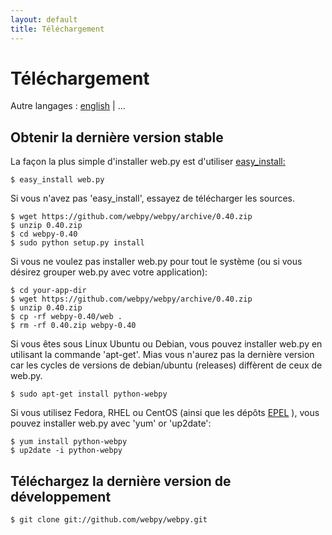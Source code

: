 ```yaml
---
layout: default
title: Téléchargement
---
```


# Téléchargement

Autre langages : [english](/download) | ...

## Obtenir la dernière version stable

La façon la plus simple d'installer web.py est d'utiliser [easy_install](http://peak.telecommunity.com/DevCenter/EasyInstall)[:](http://www.dofollownet.com/)

    $ easy_install web.py

Si vous n'avez pas 'easy_install', essayez de télécharger les sources.

    $ wget https://github.com/webpy/webpy/archive/0.40.zip
    $ unzip 0.40.zip
    $ cd webpy-0.40
    $ sudo python setup.py install

Si vous ne voulez pas installer web.py pour tout le système (ou si vous désirez grouper web.py avec votre application):

    $ cd your-app-dir
    $ wget https://github.com/webpy/webpy/archive/0.40.zip
    $ unzip 0.40.zip
    $ cp -rf webpy-0.40/web .
    $ rm -rf 0.40.zip webpy-0.40

Si vous êtes sous Linux Ubuntu ou Debian, vous pouvez installer web.py en utilisant la commande 'apt-get'. Mias vous n'aurez pas la dernière version car  les cycles de versions de debian/ubuntu (releases) diffèrent de ceux de web.py.

    $ sudo apt-get install python-webpy

Si vous utilisez Fedora, RHEL ou CentOS (ainsi que les dépôts [EPEL](https://fedoraproject.org/wiki/EPEL) ), vous pouvez installer web.py avec 'yum' or 'up2date':

    $ yum install python-webpy
    $ up2date -i python-webpy

## Téléchargez la dernière version de développement

    $ git clone git://github.com/webpy/webpy.git
